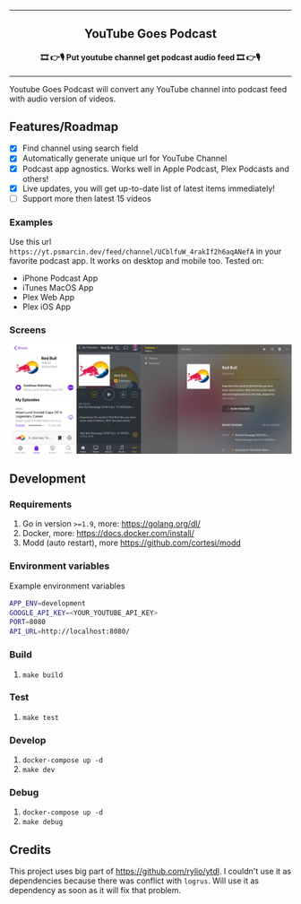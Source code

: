 <hr>
<h2 align="center">YouTube Goes Podcast</h3>
<h4 align="center">🎞 👉🎙 Put youtube channel get podcast audio feed 🎞 👉🎙</h3>
<hr>

Youtube Goes Podcast will convert any YouTube channel into podcast feed with audio version of videos. 

## Features/Roadmap
* [x] Find channel using search field
* [x] Automatically generate unique url for YouTube Channel
* [x] Podcast app agnostics. Works well in Apple Podcast, Plex Podcasts and others!
* [x] Live updates, you will get up-to-date list of latest items immediately! 
* [ ] Support more then latest 15 videos

### Examples
Use this url `https://yt.psmarcin.dev/feed/channel/UCblfuW_4rakIf2h6aqANefA` in your favorite podcast app. It works on desktop and mobile too. Tested on:
* iPhone Podcast App
* iTunes MacOS App
* Plex Web App
* Plex iOS App

### Screens
![Tested apps](assets/iphone-podcast-app.png "Tested apps")

## Development

### Requirements
1. Go in version `>=1.9`, more: https://golang.org/dl/
1. Docker, more: https://docs.docker.com/install/
1. Modd (auto restart), more https://github.com/cortesi/modd

### Environment variables
Example environment variables
```bash
APP_ENV=development
GOOGLE_API_KEY=<YOUR_YOUTUBE_API_KEY>
PORT=8080
API_URL=http://localhost:8080/
```

### Build
1. `make build`

### Test
1. `make test`

### Develop
1. `docker-compose up -d`
1. `make dev`

### Debug
1. `docker-compose up -d`
1. `make debug`

## Credits
This project uses big part of https://github.com/rylio/ytdl. I couldn't use it as dependencies because there was conflict with `logrus`. Will use it as dependency as soon as it will fix that problem.

